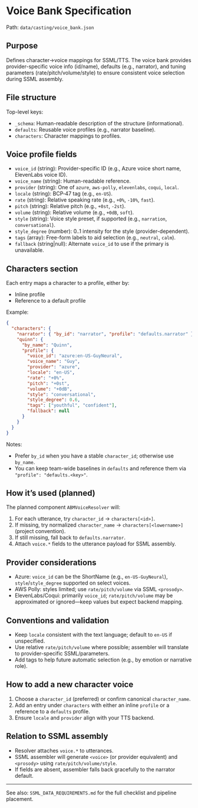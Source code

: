 # Voice Bank Specification

Path: `data/casting/voice_bank.json`

## Purpose

Defines character→voice mappings for SSML/TTS. The voice bank provides provider-specific voice info (id/name), defaults (e.g., narrator), and tuning parameters (rate/pitch/volume/style) to ensure consistent voice selection during SSML assembly.

## File structure

Top-level keys:

- `_schema`: Human-readable description of the structure (informational).
- `defaults`: Reusable voice profiles (e.g., narrator baseline).
- `characters`: Character mappings to profiles.

## Voice profile fields

- `voice_id` (string): Provider-specific ID (e.g., Azure voice short name, ElevenLabs voice ID).
- `voice_name` (string): Human-readable reference.
- `provider` (string): One of `azure`, `aws-polly`, `elevenlabs`, `coqui`, `local`.
- `locale` (string): BCP‑47 tag (e.g., `en-US`).
- `rate` (string): Relative speaking rate (e.g., `+0%`, `-10%`, `fast`).
- `pitch` (string): Relative pitch (e.g., `+0st`, `-2st`).
- `volume` (string): Relative volume (e.g., `+0dB`, `soft`).
- `style` (string): Voice style preset, if supported (e.g., `narration`, `conversational`).
- `style_degree` (number): 0..1 intensity for the style (provider-dependent).
- `tags` (array): Free-form labels to aid selection (e.g., `neutral`, `calm`).
- `fallback` (string|null): Alternate `voice_id` to use if the primary is unavailable.

## Characters section

Each entry maps a character to a profile, either by:

- Inline profile
- Reference to a default profile

Example:

```json
{
  "characters": {
    "narrator": { "by_id": "narrator", "profile": "defaults.narrator" },
    "quinn": {
      "by_name": "Quinn",
      "profile": {
        "voice_id": "azure:en-US-GuyNeural",
        "voice_name": "Guy",
        "provider": "azure",
        "locale": "en-US",
        "rate": "+0%",
        "pitch": "+0st",
        "volume": "+0dB",
        "style": "conversational",
        "style_degree": 0.6,
        "tags": ["youthful", "confident"],
        "fallback": null
      }
    }
  }
}
```

Notes:

- Prefer `by_id` when you have a stable `character_id`; otherwise use `by_name`.
- You can keep team-wide baselines in `defaults` and reference them via `"profile": "defaults.<key>"`.

## How it’s used (planned)

The planned component `ABMVoiceResolver` will:

1. For each utterance, try `character_id` → `characters[<id>]`.
2. If missing, try normalized `character_name` → `characters[<lowername>]` (project convention).
3. If still missing, fall back to `defaults.narrator`.
4. Attach `voice.*` fields to the utterance payload for SSML assembly.

## Provider considerations

- Azure: `voice_id` can be the ShortName (e.g., `en-US-GuyNeural`), `style`/`style_degree` supported on select voices.
- AWS Polly: styles limited; use `rate/pitch/volume` via SSML `<prosody>`.
- ElevenLabs/Coqui: primarily `voice_id`; `rate/pitch/volume` may be approximated or ignored—keep values but expect backend mapping.

## Conventions and validation

- Keep `locale` consistent with the text language; default to `en-US` if unspecified.
- Use relative `rate/pitch/volume` where possible; assembler will translate to provider-specific SSML/parameters.
- Add tags to help future automatic selection (e.g., by emotion or narrative role).

## How to add a new character voice

1. Choose a `character_id` (preferred) or confirm canonical `character_name`.
2. Add an entry under `characters` with either an inline `profile` or a reference to a `defaults` profile.
3. Ensure `locale` and `provider` align with your TTS backend.

## Relation to SSML assembly

- Resolver attaches `voice.*` to utterances.
- SSML assembler will generate `<voice>` (or provider equivalent) and `<prosody>` using `rate/pitch/volume/style`.
- If fields are absent, assembler falls back gracefully to the narrator default.

---
See also: `SSML_DATA_REQUIREMENTS.md` for the full checklist and pipeline placement.
